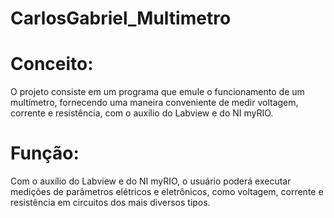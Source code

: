 # CarlosGabriel_Multimetro

# Conceito:
O projeto consiste em um programa que emule o funcionamento de um multímetro, fornecendo uma maneira conveniente de medir voltagem, corrente e resistência, com o auxílio do Labview e do NI myRIO.

# Função:
Com o auxílio do Labview e do NI myRIO, o usuário poderá executar medições de parâmetros elétricos e eletrônicos, como voltagem, corrente e resistência em circuitos dos mais diversos tipos.

